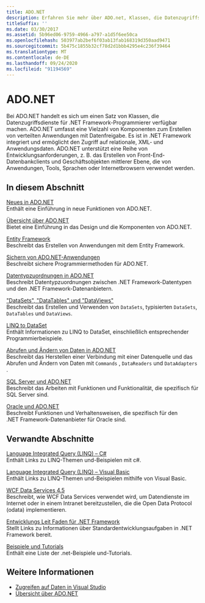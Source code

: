 ```yaml
---
title: ADO.NET
description: Erfahren Sie mehr über ADO.net, Klassen, die Datenzugriffs Dienste für .NET Framework Programmierer zum Erstellen verteilter Datenfreigabe Anwendungen verfügbar machen.
titleSuffix: ''
ms.date: 03/30/2017
ms.assetid: 5b96ed06-9759-4966-a797-a1d5f6ee50ca
ms.openlocfilehash: 503977ab2bef6f03ab13fab168319d350aad9471
ms.sourcegitcommit: 5b475c1855b32cf78d2d1bbb4295e4c236f39464
ms.translationtype: MT
ms.contentlocale: de-DE
ms.lasthandoff: 09/24/2020
ms.locfileid: "91194569"
---
```

# <a name="adonet"></a>ADO.NET

Bei ADO.NET handelt es sich um einen Satz von Klassen, die Datenzugriffsdienste für .NET Framework-Programmierer verfügbar machen. ADO.NET umfasst eine Vielzahl von Komponenten zum Erstellen von verteilten Anwendungen mit Datenfreigabe. Es ist in .NET Framework integriert und ermöglicht den Zugriff auf relationale, XML- und Anwendungsdaten. ADO.NET unterstützt eine Reihe von Entwicklungsanforderungen, z. B. das Erstellen von Front-End-Datenbankclients und Geschäftsobjekten mittlerer Ebene, die von Anwendungen, Tools, Sprachen oder Internetbrowsern verwendet werden.  
  
## <a name="in-this-section"></a>In diesem Abschnitt  

 [Neues in ADO.NET](whats-new.md)  
 Enthält eine Einführung in neue Funktionen von ADO.NET.  
  
 [Übersicht über ADO.NET](ado-net-overview.md)  
 Bietet eine Einführung in das Design und die Komponenten von ADO.NET.  
  
 [Entity Framework](/ef/ef6/index)  
 Beschreibt das Erstellen von Anwendungen mit dem Entity Framework.  
  
 [Sichern von ADO.NET-Anwendungen](securing-ado-net-applications.md)  
 Beschreibt sichere Programmiermethoden für ADO.NET.  
  
 [Datentypzuordnungen in ADO.NET](data-type-mappings-in-ado-net.md)  
 Beschreibt Datentypzuordnungen zwischen .NET Framework-Datentypen und den .NET Framework-Datenanbietern.  
  
 ["DataSets", "DataTables" und "DataViews"](./dataset-datatable-dataview/index.md)  
 Beschreibt das Erstellen und Verwenden von `DataSets`, typisierten `DataSets`, `DataTables` und `DataViews`.  
  
 [LINQ to DataSet](linq-to-dataset.md)  
 Enthält Informationen zu LINQ to DataSet, einschließlich entsprechender Programmierbeispiele.  
  
 [Abrufen und Ändern von Daten in ADO.NET](retrieving-and-modifying-data.md)  
 Beschreibt das Herstellen einer Verbindung mit einer Datenquelle und das Abrufen und Ändern von Daten mit `Commands` , `DataReaders` und `DataAdapters` .  
  
 [SQL Server und ADO.NET](./sql/index.md)  
 Beschreibt das Arbeiten mit Funktionen und Funktionalität, die spezifisch für SQL Server sind.  
  
 [Oracle und ADO.NET](oracle-and-adonet.md)  
 Beschreibt Funktionen und Verhaltensweisen, die spezifisch für den .NET Framework-Datenanbieter für Oracle sind.  
  
## <a name="related-sections"></a>Verwandte Abschnitte  

 [Language Integrated Query (LINQ) – C#](../../../csharp/programming-guide/concepts/linq/index.md)  
 Enthält Links zu LINQ-Themen und-Beispielen mit c#.  
  
 [Language Integrated Query (LINQ) – Visual Basic](../../../visual-basic/programming-guide/concepts/linq/index.md)  
 Enthält Links zu LINQ-Themen und-Beispielen mithilfe von Visual Basic.  
  
 [WCF Data Services 4.5](../wcf/index.md)  
 Beschreibt, wie WCF Data Services verwendet wird, um Datendienste im Internet oder in einem Intranet bereitzustellen, die die Open Data Protocol (odata) implementieren.  
  
 [Entwicklungs Leit Faden für .NET Framework](../../development-guide.md)  
 Stellt Links zu Informationen über Standardentwicklungsaufgaben in .NET Framework bereit.  
  
 [Beispiele und Tutorials](../../../samples-and-tutorials/index.md)  
 Enthält eine Liste der .net-Beispiele und-Tutorials.
  
## <a name="see-also"></a>Weitere Informationen

- [Zugreifen auf Daten in Visual Studio](/visualstudio/data-tools/accessing-data-in-visual-studio)
- [Übersicht über ADO.NET](ado-net-overview.md)
